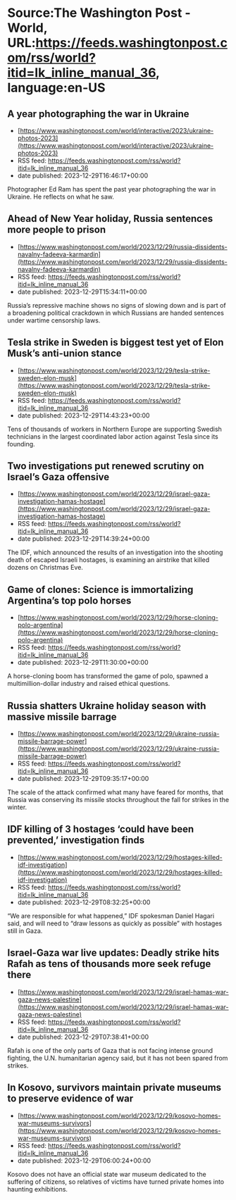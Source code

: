 # Source:The Washington Post - World, URL:https://feeds.washingtonpost.com/rss/world?itid=lk_inline_manual_36, language:en-US

## A year photographing the war in Ukraine
 - [https://www.washingtonpost.com/world/interactive/2023/ukraine-photos-2023](https://www.washingtonpost.com/world/interactive/2023/ukraine-photos-2023)
 - RSS feed: https://feeds.washingtonpost.com/rss/world?itid=lk_inline_manual_36
 - date published: 2023-12-29T16:46:17+00:00

Photographer Ed Ram has spent the past year photographing the war in Ukraine. He reflects on what he saw.

## Ahead of New Year holiday, Russia sentences more people to prison
 - [https://www.washingtonpost.com/world/2023/12/29/russia-dissidents-navalny-fadeeva-karmardin](https://www.washingtonpost.com/world/2023/12/29/russia-dissidents-navalny-fadeeva-karmardin)
 - RSS feed: https://feeds.washingtonpost.com/rss/world?itid=lk_inline_manual_36
 - date published: 2023-12-29T15:34:11+00:00

Russia’s repressive machine shows no signs of slowing down and is part of a broadening political crackdown in which Russians are handed sentences under wartime censorship laws.

## Tesla strike in Sweden is biggest test yet of Elon Musk’s anti-union stance
 - [https://www.washingtonpost.com/world/2023/12/29/tesla-strike-sweden-elon-musk](https://www.washingtonpost.com/world/2023/12/29/tesla-strike-sweden-elon-musk)
 - RSS feed: https://feeds.washingtonpost.com/rss/world?itid=lk_inline_manual_36
 - date published: 2023-12-29T14:43:23+00:00

Tens of thousands of workers in Northern Europe are supporting Swedish technicians in the largest coordinated labor action against Tesla since its founding.

## Two investigations put renewed scrutiny on Israel’s Gaza offensive
 - [https://www.washingtonpost.com/world/2023/12/29/israel-gaza-investigation-hamas-hostage](https://www.washingtonpost.com/world/2023/12/29/israel-gaza-investigation-hamas-hostage)
 - RSS feed: https://feeds.washingtonpost.com/rss/world?itid=lk_inline_manual_36
 - date published: 2023-12-29T14:39:24+00:00

The IDF, which announced the results of an investigation into the shooting death of escaped Israeli hostages, is examining an airstrike that killed dozens on Christmas Eve.

## Game of clones: Science is immortalizing Argentina’s top polo horses
 - [https://www.washingtonpost.com/world/2023/12/29/horse-cloning-polo-argentina](https://www.washingtonpost.com/world/2023/12/29/horse-cloning-polo-argentina)
 - RSS feed: https://feeds.washingtonpost.com/rss/world?itid=lk_inline_manual_36
 - date published: 2023-12-29T11:30:00+00:00

A horse-cloning boom has transformed the game of polo, spawned a multimillion-dollar industry and raised ethical questions.

## Russia shatters Ukraine holiday season with massive missile barrage
 - [https://www.washingtonpost.com/world/2023/12/29/ukraine-russia-missile-barrage-power](https://www.washingtonpost.com/world/2023/12/29/ukraine-russia-missile-barrage-power)
 - RSS feed: https://feeds.washingtonpost.com/rss/world?itid=lk_inline_manual_36
 - date published: 2023-12-29T09:35:17+00:00

The scale of the attack confirmed what many have feared for months, that Russia was conserving its missile stocks throughout the fall for strikes in the winter.

## IDF killing of 3 hostages ‘could have been prevented,’ investigation finds
 - [https://www.washingtonpost.com/world/2023/12/29/hostages-killed-idf-investigation](https://www.washingtonpost.com/world/2023/12/29/hostages-killed-idf-investigation)
 - RSS feed: https://feeds.washingtonpost.com/rss/world?itid=lk_inline_manual_36
 - date published: 2023-12-29T08:32:25+00:00

“We are responsible for what happened,” IDF spokesman Daniel Hagari said, and will need to “draw lessons as quickly as possible” with hostages still in Gaza.

## Israel-Gaza war live updates: Deadly strike hits Rafah as tens of  thousands more seek refuge there
 - [https://www.washingtonpost.com/world/2023/12/29/israel-hamas-war-gaza-news-palestine](https://www.washingtonpost.com/world/2023/12/29/israel-hamas-war-gaza-news-palestine)
 - RSS feed: https://feeds.washingtonpost.com/rss/world?itid=lk_inline_manual_36
 - date published: 2023-12-29T07:38:41+00:00

Rafah is one of the only parts of Gaza that is not facing intense ground fighting, the U.N. humanitarian agency said, but it has not been spared from strikes.

## In Kosovo, survivors maintain private museums to preserve evidence of war
 - [https://www.washingtonpost.com/world/2023/12/29/kosovo-homes-war-museums-survivors](https://www.washingtonpost.com/world/2023/12/29/kosovo-homes-war-museums-survivors)
 - RSS feed: https://feeds.washingtonpost.com/rss/world?itid=lk_inline_manual_36
 - date published: 2023-12-29T06:00:24+00:00

Kosovo does not have an official state war museum dedicated to the suffering of citizens, so relatives of victims have turned private homes into haunting exhibitions.

